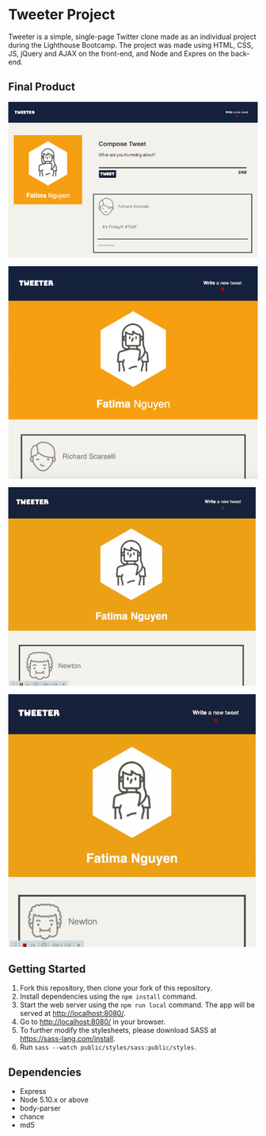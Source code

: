 # Tweeter Project

Tweeter is a simple, single-page Twitter clone made as an individual project during the Lighthouse Bootcamp.
The project was made using HTML, CSS, JS, jQuery and AJAX on the front-end, and Node and Expres on the back-end.


## Final Product
!["Homepage screenshot(desktop size)"](https://github.com/fatimanguyen2/tweeter/blob/master/docs/homepage-desktop-view.png)

!["Homepage screenshot(mobile and tablet size)"](https://github.com/fatimanguyen2/tweeter/blob/master/docs/homepage-mobile-view.png)

!["Toggle button to access new tweet section gif"](https://github.com/fatimanguyen2/tweeter/blob/master/docs/new-tweet-toggle.gif)

!["Back to top button gif"](https://github.com/fatimanguyen2/tweeter/blob/master/docs/scroll-button.gif)

## Getting Started

1. Fork this repository, then clone your fork of this repository.
2. Install dependencies using the `npm install` command.
3. Start the web server using the `npm run local` command. The app will be served at <http://localhost:8080/>.
4. Go to <http://localhost:8080/> in your browser.
5. To further modify the stylesheets, please download SASS at https://sass-lang.com/install.
6. Run `sass --watch public/styles/sass:public/styles`.


## Dependencies

- Express
- Node 5.10.x or above
- body-parser
- chance
- md5
